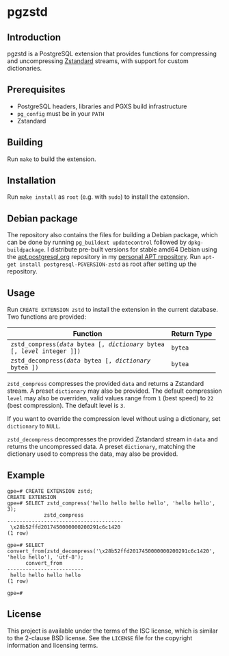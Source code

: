 # pgzstd

## Introduction

pgzstd is a PostgreSQL extension that provides functions for compressing and
uncompressing [Zstandard][zstd] streams, with support for custom dictionaries.

## Prerequisites

* PostgreSQL headers, libraries and PGXS build infrastructure
* `pg_config` must be in your `PATH`
* Zstandard

## Building

Run `make` to build the extension.

## Installation

Run `make install` as `root` (e.g. with `sudo`) to install the extension.

## Debian package

The repository also contains the files for building a Debian package, which can
be done by running `pg_buildext updatecontrol` followed by `dpkg-buildpackage`.
I distribute pre-built versions for stable amd64 Debian using the
[apt.postgresql.org][pgapt] repository in my [personal APT repository][apt]. Run
`apt-get install postgresql-PGVERSION-zstd` as root after setting up the
repository.

## Usage

Run `CREATE EXTENSION zstd` to install the extension in the current database.
Two functions are provided:

| Function                                                                                | Return Type |
|-----------------------------------------------------------------------------------------|-------------|
| <code>zstd\_compress(*data* bytea [, *dictionary* bytea [, *level* integer ]])</code>   | `bytea`     |
| <code>zstd\_decompress(*data* bytea [, *dictionary* bytea ])</code>                     | `bytea`     |

`zstd_compress` compresses the provided `data` and returns a Zstandard stream. A
preset `dictionary` may also be provided. The default compression `level` may
also be overriden, valid values range from `1` (best speed) to `22` (best
compression). The default level is `3`.

If you want to override the compression level without using a dictionary, set
`dictionary` to `NULL`.

`zstd_decompress` decompresses the provided Zstandard stream in `data` and
returns the uncompressed data. A preset `dictionary`, matching the dictionary
used to compress the data, may also be provided.

## Example

    gpe=# CREATE EXTENSION zstd;
    CREATE EXTENSION
	gpe=# SELECT zstd_compress('hello hello hello hello', 'hello hello', 3);
				zstd_compress
	--------------------------------------
	 \x28b52ffd2017450000000200291c6c1420
	(1 row)

	gpe=# SELECT convert_from(zstd_decompress('\x28b52ffd2017450000000200291c6c1420', 'hello hello'), 'utf-8');
		  convert_from
	-------------------------
	 hello hello hello hello
	(1 row)

	gpe=#

## License

This project is available under the terms of the ISC license, which is similar
to the 2-clause BSD license. See the `LICENSE` file for the copyright
information and licensing terms.

[zstd]: http://www.zstd.net/
[pgapt]: https://wiki.postgresql.org/wiki/Apt
[apt]: https://www.grahamedgecombe.com/apt-repository
